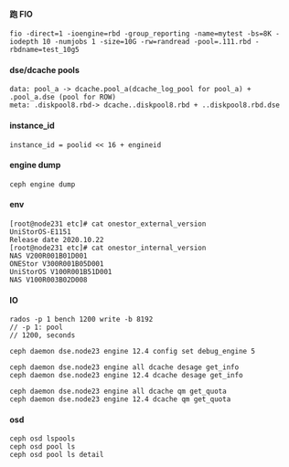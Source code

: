 
#### 跑 FIO
```
fio -direct=1 -ioengine=rbd -group_reporting -name=mytest -bs=8K -iodepth 10 -numjobs 1 -size=10G -rw=randread -pool=.111.rbd -rbdname=test_10g5
```
#### dse/dcache pools
```
data: pool_a -> dcache.pool_a(dcache_log_pool for pool_a) + .pool_a.dse (pool for ROW)
meta: .diskpool8.rbd-> dcache..diskpool8.rbd + ..diskpool8.rbd.dse
```

#### instance_id
```
instance_id = poolid << 16 + engineid
```

#### engine dump
```
ceph engine dump
```

#### env
```
[root@node231 etc]# cat onestor_external_version
UniStorOS-E1151
Release date 2020.10.22
[root@node231 etc]# cat onestor_internal_version
NAS V200R001B01D001
ONEStor V300R001B05D001
UniStorOS V100R001B51D001
NAS V100R003B02D008
```

#### IO

```
rados -p 1 bench 1200 write -b 8192 
// -p 1: pool
// 1200, seconds
```

```
ceph daemon dse.node23 engine 12.4 config set debug_engine 5
```

```
ceph daemon dse.node23 engine all dcache desage get_info
ceph daemon dse.node23 engine 12.4 dcache desage get_info

ceph daemon dse.node23 engine all dcache qm get_quota
ceph daemon dse.node23 engine 12.4 dcache qm get_quota
```

#### osd
```
ceph osd lspools
ceph osd pool ls
ceph osd pool ls detail
```

```
